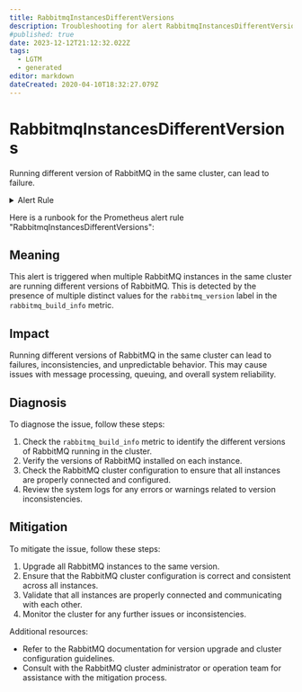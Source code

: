 ```yaml
---
title: RabbitmqInstancesDifferentVersions
description: Troubleshooting for alert RabbitmqInstancesDifferentVersions
#published: true
date: 2023-12-12T21:12:32.022Z
tags: 
  - LGTM
  - generated
editor: markdown
dateCreated: 2020-04-10T18:32:27.079Z
---
```


# RabbitmqInstancesDifferentVersions

Running different version of RabbitMQ in the same cluster, can lead to failure.

<details>
  <summary>Alert Rule</summary>

{{% rule "rabbitmq/rabbitmq-exporter.yml" "RabbitmqInstancesDifferentVersions" %}}

{{% comment %}}

```yaml
alert: RabbitmqInstancesDifferentVersions
expr: count(count(rabbitmq_build_info) by (rabbitmq_version)) > 1
for: 1h
labels:
    severity: warning
annotations:
    summary: RabbitMQ instances different versions (instance {{ $labels.instance }})
    description: |-
        Running different version of RabbitMQ in the same cluster, can lead to failure.
          VALUE = {{ $value }}
          LABELS = {{ $labels }}
    runbook: https://github.com/srerun/prometheus-alerts/blob/main/content/runbooks/rabbitmq-exporter/RabbitmqInstancesDifferentVersions.md

```

{{% /comment %}}

</details>


Here is a runbook for the Prometheus alert rule "RabbitmqInstancesDifferentVersions":

## Meaning

This alert is triggered when multiple RabbitMQ instances in the same cluster are running different versions of RabbitMQ. This is detected by the presence of multiple distinct values for the `rabbitmq_version` label in the `rabbitmq_build_info` metric.

## Impact

Running different versions of RabbitMQ in the same cluster can lead to failures, inconsistencies, and unpredictable behavior. This may cause issues with message processing, queuing, and overall system reliability.

## Diagnosis

To diagnose the issue, follow these steps:

1. Check the `rabbitmq_build_info` metric to identify the different versions of RabbitMQ running in the cluster.
2. Verify the versions of RabbitMQ installed on each instance.
3. Check the RabbitMQ cluster configuration to ensure that all instances are properly connected and configured.
4. Review the system logs for any errors or warnings related to version inconsistencies.

## Mitigation

To mitigate the issue, follow these steps:

1. Upgrade all RabbitMQ instances to the same version.
2. Ensure that the RabbitMQ cluster configuration is correct and consistent across all instances.
3. Validate that all instances are properly connected and communicating with each other.
4. Monitor the cluster for any further issues or inconsistencies.

Additional resources:

* Refer to the RabbitMQ documentation for version upgrade and cluster configuration guidelines.
* Consult with the RabbitMQ cluster administrator or operation team for assistance with the mitigation process.